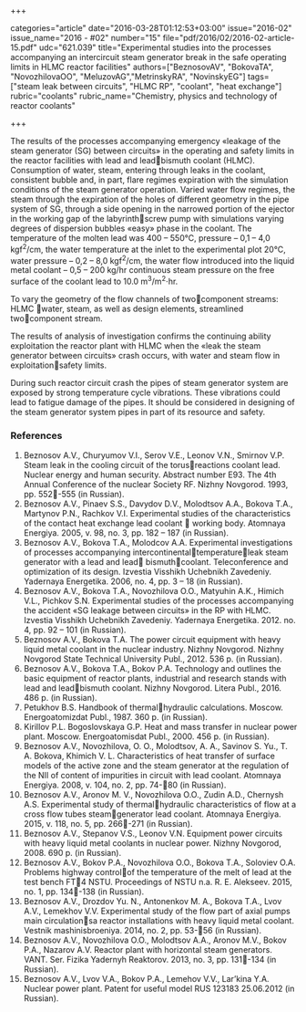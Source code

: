 +++

categories="article"
date="2016-03-28T01:12:53+03:00"
issue="2016-02"
issue_name="2016 - #02"
number="15"
file="pdf/2016/02/2016-02-article-15.pdf"
udc="621.039"
title="Experimental studies into the processes accompanying an intercircuit steam generator break in the safe operating limits in HLMC reactor facilities"
authors=["BeznosovAV", "BokovaTA", "NovozhilovaOO", "MeluzovAG","MetrinskyRA", "NovinskyEG"]
tags=["steam leak between circuits", "HLMC RP", "coolant", "heat exchange"]
rubric="coolants"
rubric_name="Chemistry, physics and technology of reactor coolants"

+++

The results of the processes accompanying emergency «leakage of the steam
generator (SG) between circuits» in the operating and safety limits in the reactor facilities with lead and leadbismuth coolant (HLMC). 
Consumption of water, steam, entering through leaks in the coolant, consistent bubble and, in part, flare regimes expiration with the simulation conditions of the steam generator operation. 
Varied water flow regimes, the steam through the expiration of the holes of different geometry in the pipe system of SG, through a side opening in the narrowed portion of the ejector in the working gap of the labyrinthscrew pump with simulations varying degrees of dispersion bubbles «easy» phase in the coolant. 
The temperature of the molten lead was 400 – 550°C, pressure – 0,1 – 4,0 kgf<sup>2</sup>/cm, the water temperature at the inlet to the experimental plot 20°C, water pressure – 0,2 – 8,0 kgf<sup>2</sup>/cm, the water flow introduced into the liquid metal coolant – 0,5 – 200 kg/hr continuous steam pressure on the free surface of the coolant lead to 10.0 m<sup>3</sup>/m<sup>2</sup>⋅hr.

To vary the geometry of the flow channels of twocomponent streams: HLMC water, steam, as well as design elements, streamlined twocomponent stream.

The results of analysis of investigation confirms the continuing ability exploitation the reactor plant with HLMC when the «leak the steam generator between circuits» crash occurs, with water and steam flow in exploitationsafety limits.

During such reactor circuit crash the pipes of steam generator system are exposed by strong temperature cycle vibrations. 
These vibrations could lead to fatigue damage of the pipes. 
It should be considered in designing of the steam generator system pipes in part of its resource and safety.

### References

1. Beznosov A.V., Churyumov V.I., Serov V.E., Leonov V.N., Smirnov V.P. Steam leak in the cooling circuit of the torusreactions coolant lead. Nuclear energy and human security. Abstract number E93. The 4th Annual Conference of the nuclear Society RF. Nizhny Novgorod. 1993, pp. 552-555 (in Russian).
2. Beznosov A.V., Pinaev S.S., Davydov D.V., Molodtsov A.A., Bokova T.A., Martynov P.N., Rachkov V.I. Experimental studies of the characteristics of the contact heat exchange lead coolant  working body. Atomnaya Energiya. 2005, v. 98, no. 3, pp. 182 – 187 (in Russian).
3. Beznosov A.V., Bokova T.A., Molodcov A.A. Experimental investigations of processes accompanying intercontinentaltemperatureleak steam generator with a lead and lead bismuthcoolant. Teleconference and optimization of its design. Izvestia Visshikh Uchebnikh Zavedeniy. Yadernaya Energetika. 2006, no. 4, pp. 3 – 18 (in Russian).
4. Beznosov A.V., Bokova T.A., Novozhilova O.O., Matyuhin A.K., Himich V.L., Pichkov S.N. Experimental studies of the processes accompanying the accident «SG leakage between circuits» in the RP with HLMC. Izvestia Visshikh Uchebnikh Zavedeniy. Yadernaya Energetika. 2012. no. 4, pp. 92 – 101 (in Russian).
5. Beznosov A.V., Bokova T.A. The power circuit equipment with heavy liquid metal coolant in the nuclear industry. Nizhny Novgorod. Nizhny Novgorod State Technical University Publ., 2012. 536 p. (in Russian).
6. Beznosov A.V., Bokova T.A., Bokov P.A. Technology and outlines the basic equipment of reactor plants, industrial and research stands with lead and leadbismuth coolant. Nizhny Novgorod. Litera Publ., 2016. 486 p. (in Russian).
7. Petukhov B.S. Handbook of thermalhydraulic calculations. Moscow. Energoatomizdat Publ., 1987. 360 p. (in Russian).
8. Kirillov P.L. Bogoslovskaya G.P. Heat and mass transfer in nuclear power plant. Moscow. Energoatomisdat Publ., 2000. 456 p. (in Russian).
9. Beznosov A.V., Novozhilova, O. O., Molodtsov, A. A., Savinov S. Yu., T. A. Bokova, Khimich V. L. Characteristics of heat transfer of surface models of the active zone and the steam generator at the regulation of the NII of content of impurities in circuit with lead coolant. Atomnaya Energiya. 2008, v. 104, no. 2, pp. 74-80 (in Russian).
10. Beznosov A.V., Aronov M. V., Novozhilova O.O., Zudin A.D., Chernysh A.S. Experimental study of thermalhydraulic characteristics of flow at a cross flow tubes steamgenerator lead coolant. Atomnaya Energiya. 2015, v. 118, no. 5, pp. 266-271 (in Russian).
11. Beznosov A.V., Stepanov V.S., Leonov V.N. Equipment power circuits with heavy liquid metal coolants in nuclear power. Nizhny Novgorod, 2008. 690 p. (in Russian).
12. Beznosov A.V., Bokov P.A., Novozhilova O.O., Bokova T.A., Soloviev O.A. Problems highway controlof the temperature of the melt of lead at the test bench FT4 NSTU. Proceedings of NSTU n.a. R. E. Alekseev. 2015, no. 1, pp. 134-138 (in Russian).
13. Beznosov A.V., Drozdov Yu. N., Antonenkov M. A., Bokova T.A., Lvov A.V., Lemekhov V.V. Experimental study of the flow part of axial pumps main circulationsa reactor installations with heavy liquid metal coolant. Vestnik mashinisbroeniya. 2014, no. 2, pp. 53-56 (in Russian).
14. Beznosov A.V., Novozhilova O.O., Molodtsov A.A., Aronov M.V., Bokov P.A., Nazarov A.V. Reactor plant with horizontal steam generators. VANT. Ser. Fizika Yadernyh Reaktorov. 2013, no. 3, pp. 131-134 (in Russian).
15. Beznosov A.V., Lvov V.A., Bokov P.A., Lemehov V.V., Lar’kina Y.A. Nuclear power plant. Patent for useful model RUS 123183 25.06.2012 (in Russian).